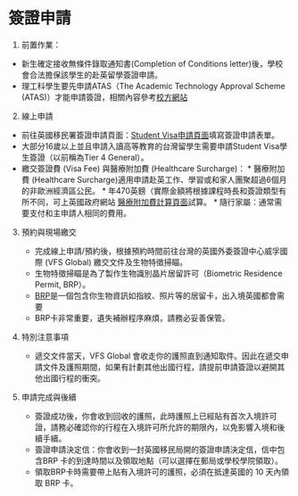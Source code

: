 # 簽證申請
1. 前置作業：
 * 新生確定接收無條件錄取通知書(Completion of Conditions letter)後，學校會合法擔保該學生的赴英留學簽證申請。
 * 理工科學生要先申請ATAS（The Academic Technology Approval Scheme (ATAS)）才能申請簽證，相關內容參考[校方網站](https://www.ox.ac.uk/students/visa/before/ATAS)

2. 線上申請
 * 前往英國移民署簽證申請頁面：[Student Visa申請頁面](https://www.gov.uk/student-visa)填寫簽證申請表單。
 * 大部分16歲以上並且申請入讀高等教育的台灣留學生需要申請Student Visa學生簽證（以前稱為Tier 4 General）。
 * 繳交簽證費 (Visa Fee) 與醫療附加費 (Healthcare Surcharge)：
       * 醫療附加費 (Healthcare Surcharge)適用申請赴英工作、學習或和家人團聚超過6個月的非歐洲經濟區公民。
       * 年470英鎊（實際金額將根據課程時長和簽證類型有所不同，可上英國政府網站 [醫療附加費計算頁面](https://www.immigration-health-surcharge.service.gov.uk/checker/type)試算。
       * 隨行家屬：通常需要支付和主申請人相同的費用。  

3. 預約與現場繳交
   * 完成線上申請/預約後，根據預約時間前往台灣的英國外委簽證中心威孚國際 (VFS Global) 繳交文件及生物特徵掃瞄。
   * 生物特徵掃瞄是為了製作生物識別晶片居留許可（Biometric Residence Permit, BRP）。
   * [BRP](https://www.gov.uk/biometric-residence-permits)是一個包含你生物資訊如指紋、照片等的居留卡，出入境英國都會需要
   * BRP卡非常重要，遺失補辦程序麻煩，請務必妥善保管。

4. 特別注意事項
   * 遞交文件當天，VFS Global 會收走你的護照直到通知取件。因此在遞交申請文件及護照期間，如果有計劃其他出國行程，請提前申請簽證以避開其他出國行程的衝突。

5. 申請完成與後續
   * 簽證成功後，你會收到回收的護照，此時護照上已經貼有首次入境許可證，請務必確認你的行程在入境許可所允許的期限內，以免影響入境和後續手續。  
   * 簽證申請決定信：你會收到一封英國移民局開的簽證申請決定信，信中包含BRP 卡的到達時間以及領取地點（可以選擇在郵局或學校學院領取）。  
   * 領取BRP卡時需要帶上貼有入境許可的護照，必須在抵達英國的 10 天內領取 BRP 卡。
